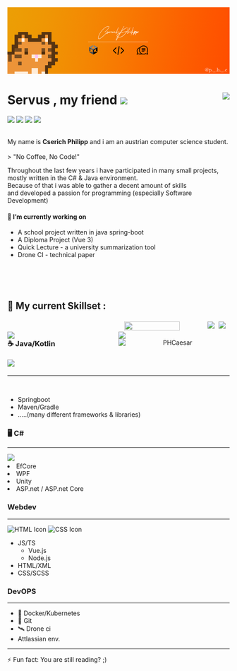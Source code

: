 <img title="a title" alt="BG" src="bg.png">


<div align="center">
<img align="right" src="https://github-readme-stats.vercel.app/api/top-langs/?username=PHCaesar&hide_border=true&bg_color=2,090909,131313&text_color=EC9F05&icon_color=FF4E00&title_color=FF4E00" >

<div align="left">
<h1> Servus , my friend <img src="https://media.giphy.com/media/hvRJCLFzcasrR4ia7z/giphy.gif" width="25px"></h1>

<img src="https://img.shields.io/badge/-HTML-e34f26?logo=html5&logoColor=fff">
<img src="https://img.shields.io/badge/-css-1572B6?logo=css3&logoColor=fff">
<img src="https://img.shields.io/badge/-.net-512BD4?logo=.net&logoColor=fff">
<img src="https://img.shields.io/badge/-spring-6DB33F?logo=spring&logoColor=fff">

<p><br>
My name is <b>Cserich Philipp</b> and i am an austrian computer science student.<br><br>
> "No Coffee, No Code!"

Throughout the last few years i have participated in many small projects,<br> mostly written in the C# & Java environment.<br>
Because of that i was able to gather a decent amount of skills <br>and developed a passion for programming (especially Software Development)
</p>
<h4> 🔭 I’m currently working on</h4>
<ul>
<li>A school project written in java spring-boot</li>
<li>A Diploma Project (Vue 3)</li>
<li>Quick Lecture - a university summarization tool</li>
<li>Drone CI - technical paper</li>
</ul>
</div>

</div>
<br>
<br>
<br>

## 🧠 My current Skillset :
<div align="center">
<a href="https://www.instagram.com/p._.h._.c/">
 <img align="right" src="https://user-images.githubusercontent.com/59655496/197397485-27c6cc1c-dfbd-492c-8e4f-da838557afcc.png" width="5%" >
</a>
<a href="https://www.linkedin.com/in/philipp-cserich-4929b4246">
 <img align="right" src="https://user-images.githubusercontent.com/59655496/198826589-605abfd7-0412-4b61-9be1-5ebb4eac875b.png" width="5%" >
</a>
 
<img align="right" src="https://user-images.githubusercontent.com/59655496/197398020-9395cd0d-2b4e-44b6-9ab3-73e40d21d51d.png" width="50%" height="5%">
<img align="right" src="https://github-readme-stats.vercel.app/api?username=PHCaesar&show_icons=true&hide_border=true&bg_color=2,EC9F05,FF4E00&text_color=RRGGBB&icon_color=000000&title_color=000000"
 width="50%">

<img align="right" src="https://github-profile-trophy.vercel.app/?username=PHCaesar&column=4&theme=juicyfresh&no-frame=true&no-bg=true"
 width="50%">
 
<img align="right" src="https://github-readme-streak-stats.herokuapp.com/?user=PHCaesar&" alt="PHCaesar" width="50%" />

<h3 align="left"> ☕ Java/Kotlin<br> <br><img src="https://img.shields.io/badge/-spring-6DB33F?logo=spring&logoColor=ffffff&no-frame=true&no-bg=true"></h3>
<hr>

<br>


<div align="left" width="50%">
<ul>
<li>Springboot</li>
<li>Maven/Gradle</li>
<li>.....(many different frameworks & libraries)</li>
</ul>
</div>
 <h3 align="left"> 🖥️ C#</h3>
<hr>

<div align="left" width="50%">
<img src="https://img.shields.io/badge/-.net-512BD4?logo=.net&logoColor=fff">
 <li> EfCore</li>
 <li> WPF</li>
 <li>Unity</li>
 <li> ASP.net / ASP.net Core</li>
</div>
</div>

### Webdev
----
![HTML Icon](https://img.shields.io/badge/-HTML-e34f26?logo=html5&logoColor=fff)
![CSS Icon](https://img.shields.io/badge/-css-1572B6?logo=css3&logoColor=fff)
- JS/TS
    - Vue.js
    - Node.js
- HTML/XML
- CSS/SCSS
### DevOPS
----
- 🐋 Docker/Kubernetes
- 👾 Git
- 🛰 Drone ci
- Attlassian env.

----

⚡ Fun fact: You are still reading? ;)
